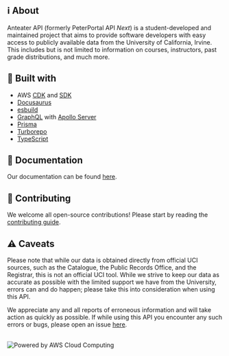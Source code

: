 ## ℹ️ About

Anteater API (formerly PeterPortal API _Next_) is a student-developed and maintained project that aims to provide software developers with easy access to publicly available data from the University of California, Irvine. This includes but is not limited to information on courses, instructors, past grade distributions, and much more.

## 🔨 Built with

- AWS [CDK](https://aws.amazon.com/cdk/) and [SDK](https://aws.amazon.com/sdk-for-javascript/)
- [Docusaurus](https://docusaurus.io/)
- [esbuild](https://esbuild.github.io/)
- [GraphQL](https://graphql.org/) with [Apollo Server](https://www.apollographql.com/docs/apollo-server/)
- [Prisma](https://www.prisma.io/)
- [Turborepo](https://turbo.build/repo/)
- [TypeScript](https://www.typescriptlang.org/)

## 📖 Documentation

Our documentation can be found [here](https://docs.icssc.club/anteaterapi).

## 🤝 Contributing

We welcome all open-source contributions! Please start by reading the [contributing guide](CONTRIBUTING.md).

## ⚠️ Caveats

Please note that while our data is obtained directly from official UCI sources, such as the Catalogue, the Public Records Office, and the Registrar, this is not an official UCI tool. While we strive to keep our data as accurate as possible with the limited support we have from the University, errors can and do happen; please take this into consideration when using this API.

We appreciate any and all reports of erroneous information and will take action as quickly as possible. If while using this API you encounter any such errors or bugs, please open an issue [here](https://github.com/icssc/peterportal-api-next/issues/new).

<br />

<picture>
  <source media="(prefers-color-scheme: dark)" srcset="https://d0.awsstatic.com/logos/powered-by-aws-white.png">
  <source media="(prefers-color-scheme: light)" srcset="https://d0.awsstatic.com/logos/powered-by-aws.png">
  <img alt="Powered by AWS Cloud Computing" src="https://d0.awsstatic.com/logos/powered-by-aws.
png">
</picture>

